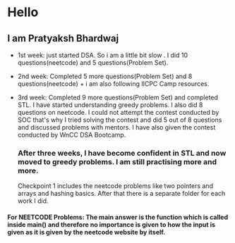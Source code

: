 # Hello
## I am Pratyaksh Bhardwaj

- 1st week: just started DSA. So i am a little bit slow . I did 10 questions(neetcode) and 5 questions(Problem Set). 
- 2nd week: Completed 5 more questions(Problem Set) and 8 questions(neetcode) + i am also following IICPC Camp resources.
- 3rd week: Completed 9 more questions(Problem Set) and completed STL. I have started understanding greedy problems. I also did 8 questions on neetcode. I could not attempt the contest conducted by SOC that's why I tried solving the contest and did 5 out of 8 questions and discussed problems with mentors. I have also given the contest conducted by WnCC DSA Bootcamp.

   ### After three weeks, I have become confident in STL and now moved to greedy problems. I am still practising more and more.


    Checkpoint 1 includes the neetcode problems like two pointers and arrays and hashing basics. After that there is a separate folder for each work I did.
  
#### For NEETCODE Problems: The main answer is the function which is called inside main() and therefore no importance is given to how the input is given as it is given by the neetcode website by itself.
